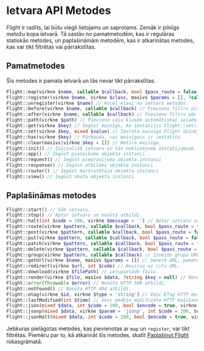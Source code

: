 # Ietvara API Metodes

Flight ir radīts, lai būtu viegli lietojams un saprotams. Zemāk ir pilnīgs
metožu kopa ietvarā. Tā sastāv no pamatmetodēm, kas ir regulāras
statiskās metodes, un paplašināmām metodēm, kas ir atkarinātas metodes, kas var tikt filtrētas
vai pārrakstītas.

## Pamatmetodes

Šīs metodes ir pamata ietvarā un tās nevar tikt pārrakstītas.

```php
Flight::map(virkne $name, callable $callback, bool $pass_route = false) // Izveido pielāgotu ietvara metodi.
Flight::register(virkne $name, virkne $class, masīvs $params = [], ?callable $callback = null) // Reģistrē klasi ietvara metodē.
Flight::unregister(virkne $name) // Atceļ klasi no ietvara metodes.
Flight::before(virkne $name, callable $callback) // Pievieno filtru pirms ietvara metodes.
Flight::after(virkne $name, callable $callback) // Pievieno filtru pēc ietvara metodes.
Flight::path(virkne $path) // Pievieno ceļu klasēm automātiskai ielādei.
Flight::get(virkne $key) // Iegūst mainīgo, ko iestatījis Flight::set().
Flight::set(virkne $key, mixed $value) // Iestata mainīgo Flight dzinējā.
Flight::has(virkne $key) // Pārbauda, vai mainīgais ir iestatīts.
Flight::clear(masīvs|virkne $key = []) // Notīra mainīgo.
Flight::init() // Inicializē ietvaru uz tās noklusējuma iestatījumiem.
Flight::app() // Iegūst pieteikumu objekta instanci
Flight::request() // Iegūst pieprasījuma objekta instanci
Flight::response() // Iegūst atbildes objekta instanci
Flight::router() // Iegūst maršrutētāja objekta instanci
Flight::view() // Iegūst skata objekta instanci
```

## Paplašināmas metodes

```php
Flight::start() // Sāk ietvaru.
Flight::stop() // Aptur ietvaru un nosūta atbildi.
Flight::halt(int $code = 200, virkne $message = '') // Aptur ietvaru ar neobligātu statusa kodu un ziņojumu.
Flight::route(virkne $pattern, callable $callback, bool $pass_route = false, virkne $alias = '') // Atkarina URL modeli uz atgriezšanu.
Flight::post(virkne $pattern, callable $callback, bool $pass_route = false, virkne $alias = '') // Atkarina POST pieprasījuma URL modeli uz atgriezšanu.
Flight::put(virkne $pattern, callable $callback, bool $pass_route = false, virkne $alias = '') // Atkarina PUT pieprasījuma URL modeli uz atgriezšanu.
Flight::patch(virkne $pattern, callable $callback, bool $pass_route = false, virkne $alias = '') // Atkarina PATCH pieprasījuma URL modeli uz atgriezšanu.
Flight::delete(virkne $pattern, callable $callback, bool $pass_route = false, virkne $alias = '') // Atkarina DELETE pieprasījuma URL modeli uz atgriezšanu.
Flight::group(virkne $pattern, callable $callback) // Izveido grupu URL, modelim jābūt teksta virknei.
Flight::getUrl(virkne $name, masīvs $params = []) // Ģenerē URL, pamatojoties uz maršruta aliasu.
Flight::redirect(virkne $url, int $code) // Novirza uz citu URL.
Flight::download(virkne $filePath) // Lejupielādē failu.
Flight::render(virkne $file, masīvs $data, ?string $key = null) // Renderē veidni failam.
Flight::error(Throwable $error) // Nosūta HTTP 500 atbildi.
Flight::notFound() // Nosūta HTTP 404 atbildi.
Flight::etag(virkne $id, virkne $type = 'string') // Veic ETag HTTP kešatmiņu.
Flight::lastModified(int $time) // Veic pēdējo modificēto HTTP kešošanu.
Flight::json(mixed $data, int $code = 200, bool $encode = true, virkne $charset = 'utf8', int $option) // Nosūta JSON atbildi.
Flight::jsonp(mixed $data, virkne $param = 'jsonp', int $code = 200, bool $encode = true, virkne $charset = 'utf8', int $option) // Nosūta JSONP atbildi.
Flight::jsonHalt(mixed $data, int $code = 200, bool $encode = true, virkne $charset = 'utf8', int $option) // Nosūta JSON atbildi un aptur ietvaru.
```

Jebkuras pielāgotas metodes, kas pievienotas ar `map` un `register`, var tikt filtrētas. Piemēru par to, kā atkarināt šīs metodes, skatīt [Paplašinot Flight](/learn/extending) rokasgrāmatā.